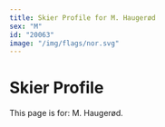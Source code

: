 ```yaml
---
title: Skier Profile for M. Haugerød
sex: "M"
id: "20063"
image: "/img/flags/nor.svg" 
---
```


# Skier Profile

This page is for: M. Haugerød.
    